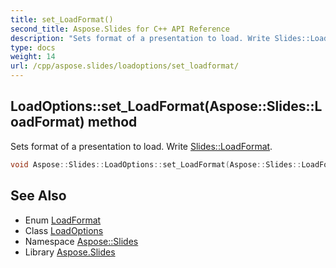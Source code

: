 ```yaml
---
title: set_LoadFormat()
second_title: Aspose.Slides for C++ API Reference
description: "Sets format of a presentation to load. Write Slides::LoadFormat."
type: docs
weight: 14
url: /cpp/aspose.slides/loadoptions/set_loadformat/
---
```

## LoadOptions::set_LoadFormat(Aspose::Slides::LoadFormat) method


Sets format of a presentation to load. Write [Slides::LoadFormat](../../loadformat/).

```cpp
void Aspose::Slides::LoadOptions::set_LoadFormat(Aspose::Slides::LoadFormat value) override
```

## See Also

* Enum [LoadFormat](../loadformat/)
* Class [LoadOptions](./)
* Namespace [Aspose::Slides](../)
* Library [Aspose.Slides](../../)